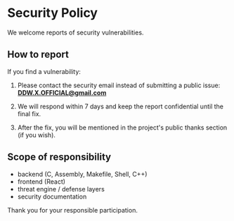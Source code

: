 # Security Policy

We welcome reports of security vulnerabilities.

## How to report

If you find a vulnerability:

1. Please contact the security email instead of submitting a public issue:
**DDW.X.OFFICIAL@gmail.com**

2. We will respond within 7 days and keep the report confidential until the final fix.
3. After the fix, you will be mentioned in the project's public thanks section (if you wish).

## Scope of responsibility

- backend (C, Assembly, Makefile, Shell, C++)
- frontend (React)
- threat engine / defense layers
- security documentation

Thank you for your responsible participation.
